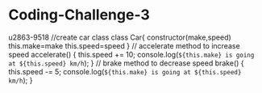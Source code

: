 # Coding-Challenge-3
u2863-9518
//create car class
class Car{
    constructor(make,speed)
    this.make=make
    this.speed=speed
}
// accelerate method to increase speed
    accelerate() {
        this.speed += 10;
        console.log(`${this.make} is going at ${this.speed} km/h`);
    }
   // brake method to decrease speed
    brake() {
        this.speed -= 5;
        console.log(`${this.make} is going at ${this.speed} km/h`);
    }  
